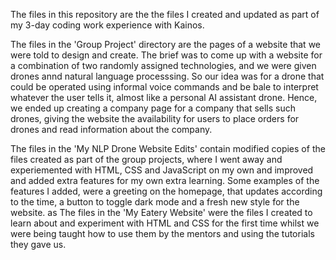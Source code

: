 The files in this repository are the the files I created and updated as part of my 3-day coding work experience with Kainos. 

The files in the 'Group Project' directory are the pages of a website that we were told to design and create. The brief was to come up with a website for a combination of two randomly assigned technologies, and we were given drones annd natural language processsing. So our idea was for a drone that could be operated using informal voice commands and be bale to interpret whatever the user tells it, almost like a personal AI assistant drone. Hence, we ended up creating a company page for a company that sells such drones, giving the website the availability for users to place orders for drones and read information about the company.

The files in the 'My NLP Drone Website Edits' contain modified copies of the files created as part of the group projects, where I went away and experiemented with HTML, CSS and JavaScript on my own and improved and added extra features for my own extra learning. Some examples of the features I added, were a greeting on the homepage, that updates according to the time, a button to toggle dark mode and a fresh new style for the website. 
as
The files in the 'My Eatery Website' were the files I created to learn about and experiment with HTML and CSS for the first time whilst we were being taught how to use them by the mentors and using the tutorials they gave us.
